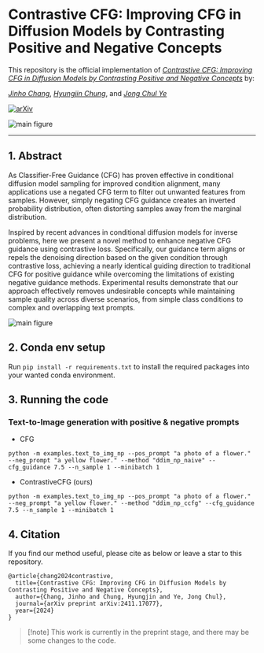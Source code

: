# Contrastive CFG: Improving CFG in Diffusion Models by Contrasting Positive and Negative Concepts

This repository is the official implementation of *[Contrastive CFG: Improving CFG in Diffusion Models by Contrasting Positive and Negative Concepts](https://arxiv.org/abs/2411.17077)* by:

*[Jinho Chang](https://jinhojsk515.github.io/)*, *[Hyungjin Chung](https://www.hj-chung.com/)*, and *[Jong Chul Ye](https://bispl.weebly.com/professor.html)*

[![arXiv](https://img.shields.io/badge/arXiv-2411.17077-b31b1b.svg)](https://arxiv.org/abs/2411.17077)

![main figure](assets/fig1.png)

---
## 1. Abstract

As Classifier-Free Guidance (CFG) has proven effective in conditional diffusion model sampling for improved condition alignment, many applications use a negated CFG term to filter out unwanted features from samples. 
However, simply negating CFG guidance creates an inverted probability distribution, often distorting samples away from the marginal distribution. 

Inspired by recent advances in conditional diffusion models for inverse problems, here we present a novel method to enhance negative CFG guidance using contrastive loss. 
Specifically, our guidance term aligns or repels the denoising direction based on the given condition through contrastive loss, achieving a nearly identical guiding direction to traditional CFG for positive guidance while overcoming the limitations of existing negative guidance methods. 
Experimental results demonstrate that our approach effectively removes undesirable concepts while maintaining sample quality across diverse scenarios, from simple class conditions to complex and overlapping text prompts.

![main figure](assets/fig2.png)

## 2. Conda env setup
Run `pip install -r requirements.txt` to install the required packages into your wanted conda environment.

## 3. Running the code

### Text-to-Image generation with positive & negative prompts

- CFG
```
python -m examples.text_to_img_np --pos_prompt "a photo of a flower." --neg_prompt "a yellow flower." --method "ddim_np_naive" --cfg_guidance 7.5 --n_sample 1 --minibatch 1
```

- ContrastiveCFG (ours)

```
python -m examples.text_to_img_np --pos_prompt "a photo of a flower." --neg_prompt "a yellow flower." --method "ddim_np_ccfg" --cfg_guidance 7.5 --n_sample 1 --minibatch 1
```


## 4. Citation
If you find our method useful, please cite as below or leave a star to this repository.

```
@article{chang2024contrastive,
  title={Contrastive CFG: Improving CFG in Diffusion Models by Contrasting Positive and Negative Concepts},
  author={Chang, Jinho and Chung, Hyungjin and Ye, Jong Chul},
  journal={arXiv preprint arXiv:2411.17077},
  year={2024}
}
```

> [!note] This work is currently in the preprint stage, and there may be some changes to the code.
